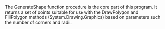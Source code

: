 The GenerateShape function procedure is the core part of this program. It returns a set of points suitable for use with the DrawPolygon and FillPolygon methods (System.Drawing.Graphics) based on parameters such the number of corners and radii.

